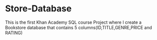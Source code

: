 # Store-Database
This is the first Khan Academy SQL course Project where I create a Bookstore database that contains 5 columns(ID,TITLE,GENRE,PRICE and RATING)

